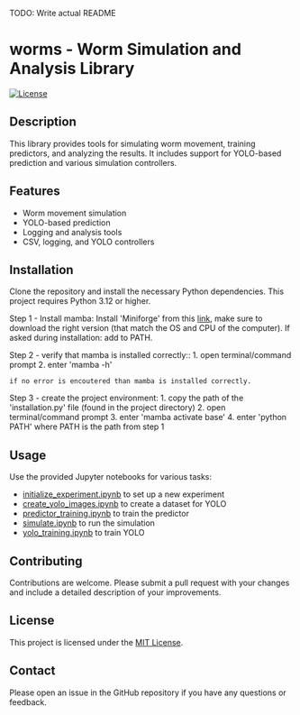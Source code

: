 TODO: Write actual README

# worms - Worm Simulation and Analysis Library

[![License](https://img.shields.io/badge/license-MIT-blue.svg)](https://opensource.org/licenses/MIT)

## Description

This library provides tools for simulating worm movement, training predictors, and analyzing the results. It includes support for YOLO-based prediction and various simulation controllers.

## Features

- Worm movement simulation
- YOLO-based prediction
- Logging and analysis tools
- CSV, logging, and YOLO controllers

## Installation

Clone the repository and install the necessary Python dependencies. This project requires Python 3.12 or higher.

Step 1 - Install mamba:
    Install 'Miniforge' from this [link](https://github.com/conda-forge/miniforge), make sure to download the right version (that match the OS and CPU of the computer).
    If asked during installation: add to PATH.

Step 2 - verify that mamba is installed correctly::
    1. open terminal/command prompt
    2. enter 'mamba -h'
    
    if no error is encoutered than mamba is installed correctly.

Step 3 - create the project environment:
    1. copy the path of the 'installation.py' file (found in the project directory)
    2. open terminal/command prompt
    3. enter 'mamba activate base'
    4. enter 'python PATH' where PATH is the path from step 1 
     

## Usage

Use the provided Jupyter notebooks for various tasks:

- [initialize_experiment.ipynb](initialize_experiment.ipynb) to set up a new experiment
- [create_yolo_images.ipynb](create_yolo_images.ipynb) to create a dataset for YOLO
- [predictor_training.ipynb](predictor_training.ipynb) to train the predictor
- [simulate.ipynb](simulate.ipynb) to run the simulation
- [yolo_training.ipynb](yolo_training.ipynb) to train YOLO

## Contributing

Contributions are welcome. Please submit a pull request with your changes and include a detailed description of your improvements.

## License

This project is licensed under the [MIT License](LICENSE).

## Contact

Please open an issue in the GitHub repository if you have any questions or feedback.